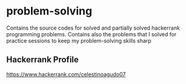# problem-solving
Contains the source codes for solved and partially solved hackerrank programming problems.
Contains also the problems that I solved for practice sessions to keep my problem-solving skills sharp

## Hackerrank Profile
https://www.hackerrank.com/celestinoagudo07
